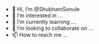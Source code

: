 - 👋 Hi, I’m @ShubhamSonule
- 👀 I’m interested in ...
- 🌱 I’m currently learning ...
- 💞️ I’m looking to collaborate on ...
- 📫 How to reach me ...

<!---
ShubhamSonule/ShubhamSonule is a ✨ special ✨ repository because its `README.md` (this file) appears on your GitHub profile.
You can click the Preview link to take a look at your changes.
--->
